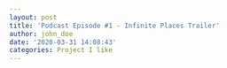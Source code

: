 ```yaml
---
layout: post
title: 'Podcast Episode #1 - Infinite Places Trailer'
author: john_doe
date: '2020-03-31 14:08:43'
categories: Project I like
---
```

